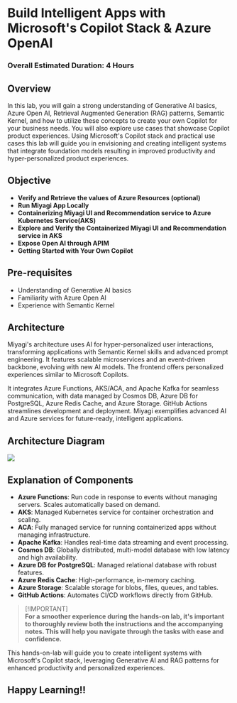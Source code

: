 # Build Intelligent Apps with Microsoft's Copilot Stack & Azure OpenAI

### Overall Estimated Duration: 4 Hours

## Overview

In this lab, you will gain a strong understanding of Generative AI basics, Azure Open AI, Retrieval Augmented Generation (RAG) patterns, Semantic Kernel, and how to utilize these concepts to create your own Copilot for your business needs. You will also explore use cases that showcase Copilot product experiences. Using Microsoft's Copilot stack and practical use cases this lab will guide you in envisioning and creating intelligent systems that integrate foundation models resulting in improved productivity and hyper-personalized product experiences. 

## Objective

- **Verify and Retrieve the values of Azure Resources (optional)**
- **Run Miyagi App Locally**
- **Containerizing Miyagi UI and Recommendation service to Azure Kubernetes Service(AKS)**
- **Explore and Verify the Containerized Miyagi UI and Recommendation service in AKS**
- **Expose Open AI through APIM**
- **Getting Started with Your Own Copilot**
  
## Pre-requisites

- Understanding of Generative AI basics
- Familiarity with Azure Open AI
- Experience with Semantic Kernel

## Architecture

Miyagi's architecture uses AI for hyper-personalized user interactions, transforming applications with Semantic Kernel skills and advanced prompt engineering. It features scalable microservices and an event-driven backbone, evolving with new AI models. The frontend offers personalized experiences similar to Microsoft Copilots.

It integrates Azure Functions, AKS/ACA, and Apache Kafka for seamless communication, with data managed by Cosmos DB, Azure DB for PostgreSQL, Azure Redis Cache, and Azure Storage. GitHub Actions streamlines development and deployment. Miyagi exemplifies advanced AI and Azure services for future-ready, intelligent applications.

## Architecture Diagram

   ![](https://github.com/CloudLabsAI-Azure/miyagi/blob/main/docs/Lab-Scenario-Preview/sk-memory-orchestration.png)

## Explanation of Components

- **Azure Functions**: Run code in response to events without managing servers. Scales automatically based on demand.
- **AKS**: Managed Kubernetes service for container orchestration and scaling.
- **ACA**: Fully managed service for running containerized apps without managing infrastructure.
- **Apache Kafka**: Handles real-time data streaming and event processing.
- **Cosmos DB**: Globally distributed, multi-model database with low latency and high availability.
- **Azure DB for PostgreSQL**: Managed relational database with robust features.
- **Azure Redis Cache**: High-performance, in-memory caching.
- **Azure Storage**: Scalable storage for blobs, files, queues, and tables.
- **GitHub Actions**: Automates CI/CD workflows directly from GitHub.

> [!IMPORTANT]<br>
> **For a smoother experience during the hands-on lab, it's important to thoroughly review both the instructions and the accompanying notes. This will help you navigate through the tasks with ease and confidence.**

This hands-on-lab will guide you to create intelligent systems with Microsoft's Copilot stack, leveraging Generative AI and RAG patterns for enhanced productivity and personalized experiences.

## Happy Learning!!
